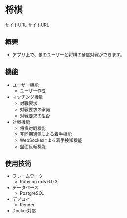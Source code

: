 # 将棋
[サイトURL](https://shogi.onrender.com)
[サイトURL](https://shogi.onrender.com)

## 概要
- アプリ上で、他のユーザーと将棋の通信対戦ができます。

## 機能
- ユーザー機能
  - ユーザー作成
- マッチング機能
  - 対戦要求
  - 対戦要求の承諾
  - 対戦要求の拒否
- 対戦機能
  - 将棋対戦機能
  - 非同期通信による着手機能
  - WebSocketによる着手検知機能
  - 盤面反転機能

## 使用技術
- フレームワーク
  - Ruby on rails 6.0.3
- データベース
  - PostgreSQL
- デプロイ
  - Render
- Docker対応
